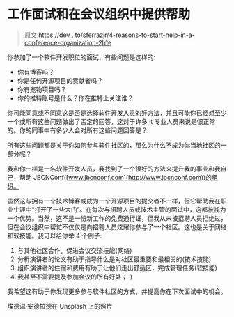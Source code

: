 # 工作面试和在会议组织中提供帮助

> 原文:[https://dev . to/sferrazjr/4-reasons-to-start-help-in-a-conference-organization-2h1e](https://dev.to/sferrazjr/4-reasons-to-start-helping-in-a-conference-organisation-2h1e)

你参加了一个软件开发职位的面试，有些问题是这样的:

*   你有博客吗？
*   你是任何开源项目的贡献者吗？
*   你有宠物项目吗？
*   你的推特账号是什么？你在推特上关注谁？

你可能同意或不同意这是否是选择软件开发人员的好方法，并且可能你已经对至少一个或所有这些问题做出了否定的回答，这对于许多 it 专业人员来说是很正常的。你的同事中有多少人会对所有这些问题回答是？

所有这些问题都是关于你如何参与软件社区的，那么为什么不成为你当地社区的一部分呢？

我和你一样是一名软件开发人员，我找到了一个很好的方法来提升我的事业和我自己，帮助 JBCNConf([www.jbcnconf.com](http://www.jbcnconf.com))的组织。

虽然这与拥有一个技术博客或成为一个开源项目的提交者不一样，但它帮助我在职业生涯中“打开了一些大门”。在每次与招聘人员或技术主管的面试中，这都被视为一个优势。当然，这不是一份新工作的免费通行证，但我从未被招聘人员拒绝过，但在会议组织中帮忙不仅仅是向招聘人员炫耀你参与了一个社区。这也是关于网络和软技能。我可以给你举 4 个例子:

1.  与其他社区合作，促进会议交流技能(网络)
2.  分析演讲者的论文有助于指导什么是对社区最重要和最相关的(技术技能)
3.  组织演讲者的住宿和费用有助于让他们走出舒适区，完成管理任务(软技能)
4.  我甚至不需要提及参加会议的所有好处；-)

我希望这有助于你发现更多参与软件社区的方式，并提高你在下次面试中的机会。

埃德温·安德拉德在 Unsplash 上的照片